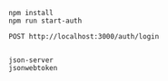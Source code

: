 
	npm install
	npm run start-auth

	POST http://localhost:3000/auth/login


	json-server
	jsonwebtoken
